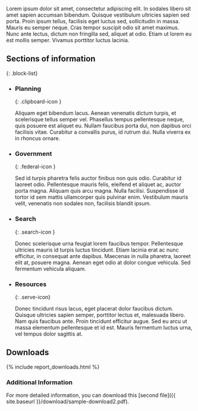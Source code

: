 Lorem ipsum dolor sit amet, consectetur adipiscing elit. In sodales libero sit amet sapien accumsan bibendum. Quisque vestibulum ultricies sapien sed porta. Proin ipsum tellus, facilisis eget luctus sed, sollicitudin in massa. Mauris eu semper neque. Cras tempor suscipit odio sit amet maximus. Nunc ante lectus, dictum non fringilla sed, aliquet at odio. Etiam ut lorem eu est mollis semper. Vivamus porttitor luctus lacinia.

## Sections of information
{: .block-list}


* ### Planning
  {: .clipboard-icon }

  Aliquam eget bibendum lacus. Aenean venenatis dictum turpis, et scelerisque tellus semper vel. Phasellus tempus pellentesque neque, quis posuere est aliquet eu. Nullam faucibus porta dui, non dapibus orci facilisis vitae. Curabitur a convallis purus, id rutrum dui. Nulla viverra ex in rhoncus ornare.

* ### Government
  {: .federal-icon }

  Sed id turpis pharetra felis auctor finibus non quis odio. Curabitur id laoreet odio. Pellentesque mauris felis, eleifend et aliquet ac, auctor porta magna. Aliquam quis arcu magna. Nulla facilisi. Suspendisse id tortor id sem mattis ullamcorper quis pulvinar enim. Vestibulum mauris velit, venenatis non sodales non, facilisis blandit ipsum.

* ### Search
  {: .search-icon }

  Donec scelerisque urna feugiat lorem faucibus tempor. Pellentesque ultricies mauris id turpis luctus tincidunt. Etiam lacinia erat ac nunc efficitur, in consequat ante dapibus. Maecenas in nulla pharetra, laoreet elit at, posuere magna. Aenean eget odio at dolor congue vehicula. Sed fermentum vehicula aliquam.

* ### Resources
  {: .serve-icon}

  Donec tincidunt risus lacus, eget placerat dolor faucibus dictum. Quisque ultricies sapien semper, porttitor lectus et, malesuada libero. Nam quis faucibus ante. Proin tincidunt efficitur augue. Sed eu arcu ut massa elementum pellentesque et id est. Mauris fermentum luctus urna, vel tempus dolor sagittis at.

## Downloads

{% include report_downloads.html %}

### Additional Information
For more detailed information, you can download this [second file]({{ site.baseurl }}/download/sample-download2.pdf).
